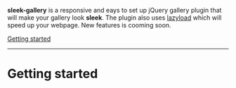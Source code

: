 **sleek-gallery** is a responsive and eays to set up jQuery gallery plugin that will make your gallery look **sleek**. The plugin also uses [lazyload](https://github.com/verlok/lazyload) which will speed up your webpage. New features is cooming soon.

[Getting started](https://github.com/gujoey/sleek-gallery#getting-started)
***
# Getting started
